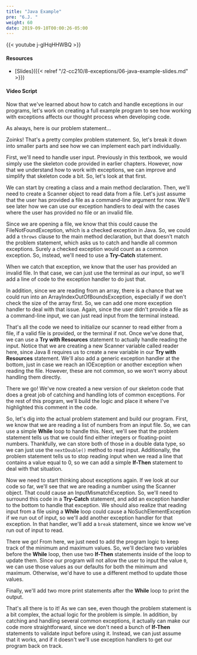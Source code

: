 ```yaml
---
title: "Java Example"
pre: "6.J. "
weight: 60
date: 2019-09-10T00:00:26-05:00
---
```


{{< youtube j-glHqHHWBQ >}}

#### Resources

* [Slides]({{< relref "/2-cc210/8-exceptions/06-java-example-slides.md" >}})

#### Video Script

Now that we've learned about how to catch and handle exceptions in our programs, let's work on creating a full example program to see how working with exceptions affects our thought process when developing code.

As always, here is our problem statement...

Zoinks! That's a pretty complex problem statement. So, let's break it down into smaller parts and see how we can implement each part individually.

First, we'll need to handle user input. Previously in this textbook, we would simply use the skeleton code provided in earlier chapters. However, now that we understand how to work with exceptions, we can improve and simplify that skeleton code a bit. So, let's look at that first.

We can start by creating a class and a main method declaration. Then, we'll need to create a Scanner object to read data from a file. Let's just assume that the user has provided a file as a command-line argument for now. We'll see later how we can use our exception handlers to deal with the cases where the user has provided no file or an invalid file.

Since we are opening a file, we know that this could cause the FileNotFoundException, which is a checked exception in Java. So, we could add a `throws` clause to the main method declaration, but that doesn't match the problem statement, which asks us to catch and handle all common exceptions. Surely a checked exception would count as a common exception. So, instead, we'll need to use a **Try-Catch** statement.

When we catch that exception, we know that the user has provided an invalid file. In that case, we can just use the terminal as our input, so we'll add a line of code to the exception handler to do just that.

In addition, since we are reading from an array, there is a chance that we could run into an ArrayIndexOutOfBoundsException, especially if we don't check the size of the array first. So, we can add one more exception handler to deal with that issue. Again, since the user didn't provide a file as a command-line input, we can just read input from the terminal instead.

That's all the code we need to initialize our scanner to read either from a file, if a valid file is provided, or the terminal if not. Once we've done that, we can use a **Try with Resources** statement to actually handle reading the input. Notice that we are creating a new Scanner variable called reader here, since Java 8 requires us to create a new variable in our **Try with Resources** statement. We'll also add a generic exception handler at the bottom, just in case we reach an IOException or another exception when reading the file. However, these are not common, so we won't worry about handling them directly.

There we go! We've now created a new version of our skeleton code that does a great job of catching and handling lots of common exceptions. For the rest of this program, we'll build the logic and place it where I've highlighted this comment in the code.

So, let's dig into the actual problem statement and build our program. First, we know that we are reading a list of numbers from an input file. So, we can use a simple **While** loop to handle this. Next, we'll see that the problem statement tells us that we could find either integers or floating-point numbers. Thankfully, we can store both of those in a double data type, so we can just use the `nextDouble()` method to read input. Additionally, the problem statement tells us to stop reading input when we read a line that contains a value equal to 0, so we can add a simple **If-Then** statement to deal with that situation.

Now we need to start thinking about exceptions again. If we look at our code so far, we'll see that we are reading a number using the Scanner object. That could cause an InputMismatchException. So, we'll need to surround this code in a **Try-Catch** statement, and add an exception handler to the bottom to handle that exception. We should also realize that reading input from a file using a **While** loop could cause a NoSuchElementException if we run out of input, so we'll add another exception handler for that exception. In that handler, we'll add a `break` statement, since we know we've run out of input to read.

There we go! From here, we just need to add the program logic to keep track of the minimum and maximum values. So, we'll declare two variables before the **While** loop, then use two **If-Then** statements inside of the loop to update them. Since our program will not allow the user to input the value `0`, we can use those values as our defaults for both the minimum and maximum. Otherwise, we'd have to use a different method to update those values.

Finally, we'll add two more print statements after the **While** loop to print the output.

That's all there is to it! As we can see, even though the problem statement is a bit complex, the actual logic for the problem is simple. In addition, by catching and handling several common exceptions, it actually can make our code more straightforward, since we don't need a bunch of **If-Then** statements to validate input before using it. Instead, we can just assume that it works, and if it doesn't we'll use exception handlers to get our program back on track.
